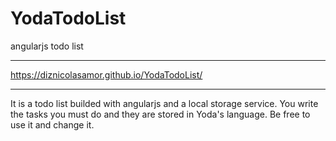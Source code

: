 # YodaTodoList
angularjs todo list
- - - - - - 
https://diznicolasamor.github.io/YodaTodoList/
- - - - - - 
It is a todo list builded with angularjs and a local storage service. 
You write the tasks you must do and they are stored in Yoda's language. 
Be free to use it and change it. 
